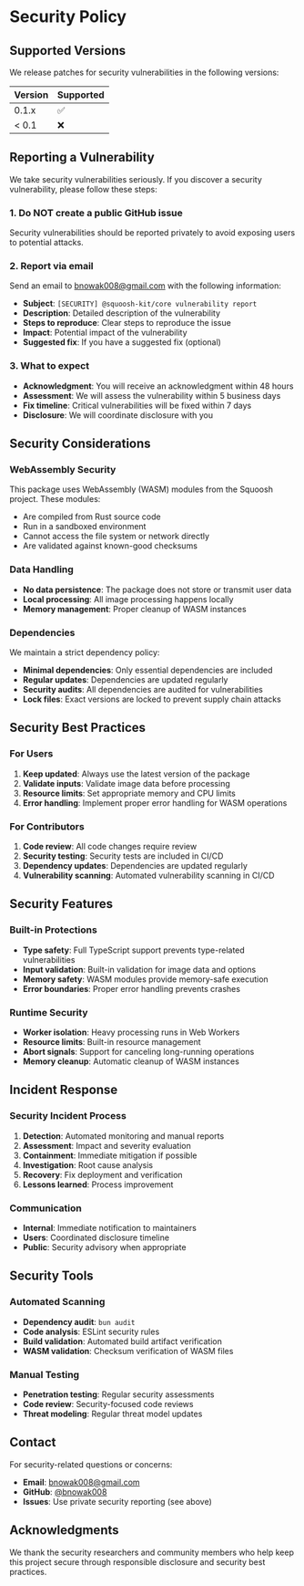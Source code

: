 # Security Policy

## Supported Versions

We release patches for security vulnerabilities in the following versions:

| Version | Supported          |
| ------- | ------------------ |
| 0.1.x   | :white_check_mark: |
| < 0.1   | :x:                |

## Reporting a Vulnerability

We take security vulnerabilities seriously. If you discover a security vulnerability, please follow these steps:

### 1. Do NOT create a public GitHub issue

Security vulnerabilities should be reported privately to avoid exposing users to potential attacks.

### 2. Report via email

Send an email to [bnowak008@gmail.com](mailto:bnowak008@gmail.com) with the following information:

- **Subject**: `[SECURITY] @squoosh-kit/core vulnerability report`
- **Description**: Detailed description of the vulnerability
- **Steps to reproduce**: Clear steps to reproduce the issue
- **Impact**: Potential impact of the vulnerability
- **Suggested fix**: If you have a suggested fix (optional)

### 3. What to expect

- **Acknowledgment**: You will receive an acknowledgment within 48 hours
- **Assessment**: We will assess the vulnerability within 5 business days
- **Fix timeline**: Critical vulnerabilities will be fixed within 7 days
- **Disclosure**: We will coordinate disclosure with you

## Security Considerations

### WebAssembly Security

This package uses WebAssembly (WASM) modules from the Squoosh project. These modules:

- Are compiled from Rust source code
- Run in a sandboxed environment
- Cannot access the file system or network directly
- Are validated against known-good checksums

### Data Handling

- **No data persistence**: The package does not store or transmit user data
- **Local processing**: All image processing happens locally
- **Memory management**: Proper cleanup of WASM instances

### Dependencies

We maintain a strict dependency policy:

- **Minimal dependencies**: Only essential dependencies are included
- **Regular updates**: Dependencies are updated regularly
- **Security audits**: All dependencies are audited for vulnerabilities
- **Lock files**: Exact versions are locked to prevent supply chain attacks

## Security Best Practices

### For Users

1. **Keep updated**: Always use the latest version of the package
2. **Validate inputs**: Validate image data before processing
3. **Resource limits**: Set appropriate memory and CPU limits
4. **Error handling**: Implement proper error handling for WASM operations

### For Contributors

1. **Code review**: All code changes require review
2. **Security testing**: Security tests are included in CI/CD
3. **Dependency updates**: Dependencies are updated regularly
4. **Vulnerability scanning**: Automated vulnerability scanning in CI/CD

## Security Features

### Built-in Protections

- **Type safety**: Full TypeScript support prevents type-related vulnerabilities
- **Input validation**: Built-in validation for image data and options
- **Memory safety**: WASM modules provide memory-safe execution
- **Error boundaries**: Proper error handling prevents crashes

### Runtime Security

- **Worker isolation**: Heavy processing runs in Web Workers
- **Resource limits**: Built-in resource management
- **Abort signals**: Support for canceling long-running operations
- **Memory cleanup**: Automatic cleanup of WASM instances

## Incident Response

### Security Incident Process

1. **Detection**: Automated monitoring and manual reports
2. **Assessment**: Impact and severity evaluation
3. **Containment**: Immediate mitigation if possible
4. **Investigation**: Root cause analysis
5. **Recovery**: Fix deployment and verification
6. **Lessons learned**: Process improvement

### Communication

- **Internal**: Immediate notification to maintainers
- **Users**: Coordinated disclosure timeline
- **Public**: Security advisory when appropriate

## Security Tools

### Automated Scanning

- **Dependency audit**: `bun audit`
- **Code analysis**: ESLint security rules
- **Build validation**: Automated build artifact verification
- **WASM validation**: Checksum verification of WASM files

### Manual Testing

- **Penetration testing**: Regular security assessments
- **Code review**: Security-focused code reviews
- **Threat modeling**: Regular threat model updates

## Contact

For security-related questions or concerns:

- **Email**: [bnowak008@gmail.com](mailto:bnowak008@gmail.com)
- **GitHub**: [@bnowak008](https://github.com/bnowak008)
- **Issues**: Use private security reporting (see above)

## Acknowledgments

We thank the security researchers and community members who help keep this project secure through responsible disclosure and security best practices.
